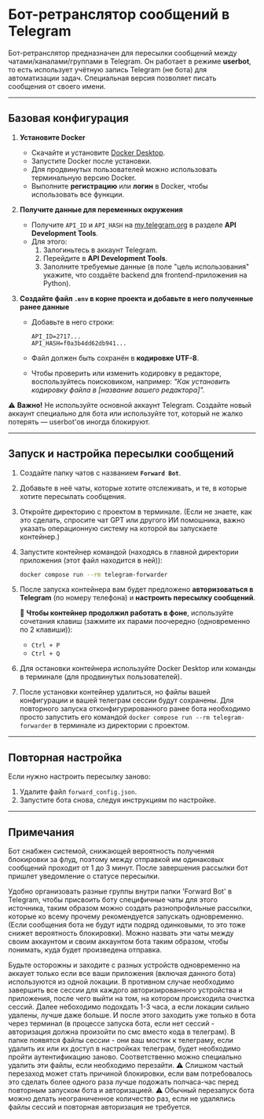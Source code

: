 # Бот-ретранслятор сообщений в Telegram

Бот-ретранслятор предназначен для пересылки сообщений между чатами/каналами/группами в Telegram. Он работает в режиме **userbot**, то есть использует учётную запись Telegram (не бота) для автоматизации задач. Специальная версия позволяет писать сообщения от своего имени.

---

## Базовая конфигурация

1. **Установите Docker**
   - Скачайте и установите [Docker Desktop](https://www.docker.com/products/docker-desktop/).
   - Запустите Docker после установки.
   - Для продвинутых пользователей можно использовать терминальную версию Docker.
   - Выполните **регистрацию** или **логин** в Docker, чтобы использовать все функции.

2. **Получите данные для переменных окружения**
   - Получите `API_ID` и `API_HASH` на [my.telegram.org](https://my.telegram.org/) в разделе **API Development Tools**.
   - Для этого:
     1. Залогиньтесь в аккаунт Telegram.
     2. Перейдите в **API Development Tools**.
     3. Заполните требуемые данные (в поле "цель использования" укажите, что создаёте backend для frontend-приложения на Python).

3. **Создайте файл `.env` в корне проекта и добавьте в него полученные ранее данные**
   - Добавьте в него строки:

     ```env
     API_ID=2717...
     API_HASH=f0a3b4dd62db941...
     ```

   - Файл должен быть сохранён в **кодировке UTF-8**.
   - Чтобы проверить или изменить кодировку в редакторе, воспользуйтесь поисковиком, например:
     _"Как установить кодировку файла в [название вашего редактора]"._

⚠ **Важно!** Не используйте основной аккаунт Telegram. Создайте новый аккаунт специально для бота или используйте тот, который не жалко потерять — userbot'ов иногда блокируют.

---

## Запуск и настройка пересылки сообщений

1. Создайте папку чатов с названием **`Forward Bot`**.
2. Добавьте в неё чаты, которые хотите отслеживать, и те, в которые хотите пересылать сообщения.
3. Откройте директорию с проектом в терминале. (Если не знаете, как это сделать, спросите чат GPT или другого ИИ помошника, важно указать операционную систему на которой вы запускаете контейнер.)
4. Запустите контейнер командой (находясь в главной директории приложения (этот файл находится в ней)):

   ```bash
   docker compose run --rm telegram-forwarder
   ```

5. После запуска контейнера вам будет предложено **авторизоваться в Telegram** (по номеру телефона) и **настроить пересылку сообщений**.

   📌 **Чтобы контейнер продолжил работать в фоне**, используйте сочетания клавиш (зажмите их парами поочередно (одновременно по 2 клавиши)):

   - `Ctrl + P`
   - `Ctrl + Q`

6. Для остановки контейнера используйте Docker Desktop или команды в терминале (для продвинутых пользователей).
7. После установки контейнер удалиться, но файлы вашей конфигурации и вашей телеграм сессии будут сохранены. Для повторного запуска отконфигурированного ранее бота необходимо просто запустить его командой `docker compose run --rm telegram-forwarder` в терминале из директории с проектом.

---

## Повторная настройка

Если нужно настроить пересылку заново:

1. Удалите файл `forward_config.json`.
2. Запустите бота снова, следуя инструкциям по настройке.

---

## Примечания

Бот снабжен системой, снижающей вероятность полученмя блокировки за флуд, поэтому между отправкой им одинаковых сообщений проходит от 1 до 3 минут.
После завершения рассылки бот пришлет уведомление о статусе пересылки.

Удобно организовать разные группы внутри папки 'Forward Bot' в Telegram, чтобы присвоить боту специфичные чаты для этого источника, таким образом можно создать разнопрофильные рассылки, которые ко всему прочему рекомендуется запускать одновременно. (Если сообщения бота не будут идти подряд одинковыми, то это тоже снижет вероятность блокировки). Можно назвать эти чаты между своим аккаунтом и своим аккаунтом бота таким образом, чтобы понимать, куда будет произведена отправка.

Будьте осторожны и заходите с разных устройств одновременно на аккаует только если все ваши приложения (включая данного бота) используются из одной локации. В противном случае необходимо завершить все сессии для каждого авторизированного устройства и приложения, после чего выйти на том, на котором происходила очистка сессий. Далее небоходимо подохдать 1-3 часа, а если локации сильно удалены, лучше даже больше. И после этого заходить уже только в бота через терминал (в процессе запуска бота, если нет сессий - авторизация должна произойти по смс вместо кода в телеграм). В папке появятся файлы сессии - они ваш мостик к телеграму, если удалить их или их доступ в настройках телеграм, будет необходимо пройти аутентификацию заново. Соответственно можно специально удалить эти файлы, если необходимо перезайти.
⚠ Слишком частый перезаход может стать причиной блокировки, если вам потребовалось это сделать более одного раза лучше подожать полчаса-час перед повторным запуском бота и авторизацией. ⚠ Обычный перезапуск бота можно делать неограниченное количество раз, если не удалялись файлы сессий и повторная авторизация не требуется.
